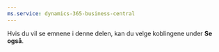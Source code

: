 ```yaml
---
ms.service: dynamics-365-business-central
---
```

Hvis du vil se emnene i denne delen, kan du velge koblingene under **Se også**.